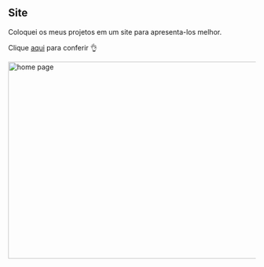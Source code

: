 ## Site

Coloquei os meus projetos em um site para apresenta-los melhor.

Clique <a href="https://gabrielasth.github.io/Site/index.html" target="_blank" rel="noopener noreferrer">aqui</a> para conferir 👌

<img src="https://solutis.com.br/wp-content/uploads/2020/12/dev-carreira.jpg" alt="home page" width="800px" height="400px">


